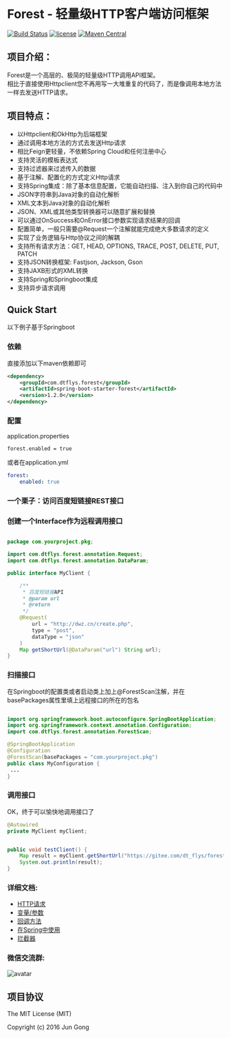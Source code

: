 # Forest - 轻量级HTTP客户端访问框架


[![Build Status](https://api.travis-ci.org/mySingleLive/forest.svg?branch=master)](https://travis-ci.org/mySingleLive/forest)
[![license](https://img.shields.io/badge/license-MIT%20License-blue.svg)](https://opensource.org/licenses/mit-license.php)
[![Maven Central](https://img.shields.io/badge/maven%20central-1.0.0-brightgreen.svg)](https://search.maven.org/search?q=g:com.dtflys.forest)

项目介绍：
-------------------------------------

Forest是一个高层的、极简的轻量级HTTP调用API框架。<br>
相比于直接使用Httpclient您不再用写一大堆重复的代码了，而是像调用本地方法一样去发送HTTP请求。

项目特点：
-----
* 以Httpclient和OkHttp为后端框架
* 通过调用本地方法的方式去发送Http请求
* 相比Feign更轻量，不依赖Spring Cloud和任何注册中心
* 支持灵活的模板表达式
* 支持过滤器来过滤传入的数据
* 基于注解、配置化的方式定义Http请求
* 支持Spring集成：除了基本信息配置，它能自动扫描、注入到你自己的代码中
* JSON字符串到Java对象的自动化解析
* XML文本到Java对象的自动化解析
* JSON、XML或其他类型转换器可以随意扩展和替换
* 可以通过OnSuccess和OnError接口参数实现请求结果的回调
* 配置简单，一般只需要@Request一个注解就能完成绝大多数请求的定义
* 实现了业务逻辑与Http协议之间的解耦
* 支持所有请求方法：GET, HEAD, OPTIONS, TRACE, POST, DELETE, PUT, PATCH
* 支持JSON转换框架: Fastjson, Jackson, Gson
* 支持JAXB形式的XML转换
* 支持Spring和Springboot集成
* 支持异步请求调用


Quick Start
-------------------------------------
以下例子基于Springboot

### 依赖

直接添加以下maven依赖即可

```xml
<dependency>
    <groupId>com.dtflys.forest</groupId>
    <artifactId>spring-boot-starter-forest</artifactId>
    <version>1.2.0</version>
</dependency>
```

### 配置

application.properties
```properties
forest.enabled = true
```

或者在application.yml
```yaml
forest:
    enabled: true
```

### 一个栗子：访问百度短链接REST接口

### 创建一个Interface作为远程调用接口


```java

package com.yourproject.pkg;

import com.dtflys.forest.annotation.Request;
import com.dtflys.forest.annotation.DataParam;

public interface MyClient {

    /**
     * 百度短链接API
     * @param url
     * @return
     */
    @Request(
        url = "http://dwz.cn/create.php",
        type = "post",
        dataType = "json"
    )
    Map getShortUrl(@DataParam("url") String url);
}

```

### 扫描接口

在Springboot的配置类或者启动类上加上@ForestScan注解，并在basePackages属性里填上远程接口的所在的包名

```java

import org.springframework.boot.autoconfigure.SpringBootApplication;
import org.springframework.context.annotation.Configuration;
import com.dtflys.forest.annotation.ForestScan;

@SpringBootApplication
@Configuration
@ForestScan(basePackages = "com.yourproject.pkg")
public class MyConfiguration {
 ...
}
```

### 调用接口

OK，终于可以愉快地调用接口了

```java
@Autowired
private MyClient myClient;


public void testClient() {
    Map result = myClient.getShortUrl("https://gitee.com/dt_flys/forest");
    System.out.println(result);
}
```


### 详细文档:<br>
* [HTTP请求](forest-core/src/main/doc/REQUEST.md)<br>
* [变量/参数](forest-core/src/main/doc/DOCUMENTATION.md)<br>
* [回调方法](forest-core/src/main/doc/CALLBACK.md)<br>
* [在Spring中使用](forest-core/src/main/doc/SPRING.md)<br>
* [拦截器](forest-core/src/main/doc/INTERCEPTOR.md)


### 微信交流群:<br>

![avatar](https://dt_flys.gitee.io/forest/media/wechat_qr.png)

项目协议
--------------------------
The MIT License (MIT)

Copyright (c) 2016 Jun Gong


